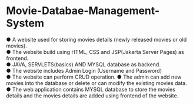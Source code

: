# Movie-Databae-Management-System
 ● A website used for storing movies details (newly released movies or old movies).<br>
 ● The website build using HTML, CSS and JSP(Jakarta Server Pages) as frontend. <br>
 ● JAVA, SERVLETS(basics) AND MYSQL database as backend. <br>
 ● The website includes Admin Login (Username and Password) <br>
 ● The website can perform CRUD operation. ● The admin can add new movies into the database or delete or can modify the existing movies data. <br>
 ● The web application contains MYSQL database to store the movies details and the movies details are added using frontend of the website.<br>
